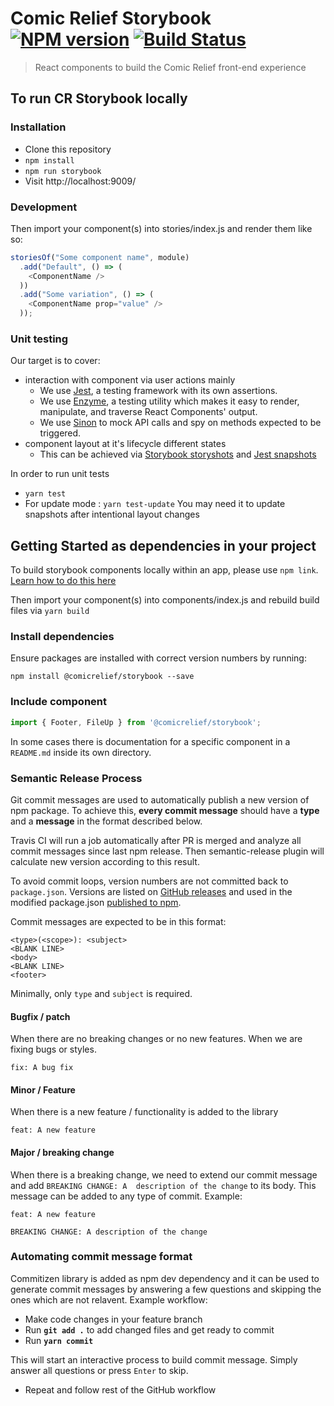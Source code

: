 # Comic Relief Storybook [![NPM version][npm-image]][npm-url] [![Build Status](https://travis-ci.org/comicrelief/storybook.svg)](https://travis-ci.org/comicrelief/storybook)
> React components to build the Comic Relief front-end experience

## To run CR Storybook locally

### Installation

* Clone this repository
* `npm install`
* `npm run storybook`
* Visit http://localhost:9009/

### Development

Then import your component(s) into stories/index.js and render them like so:

```js
storiesOf("Some component name", module)
  .add("Default", () => (
    <ComponentName />
  ))
  .add("Some variation", () => (
    <ComponentName prop="value" />
  ));
```

### Unit testing

Our target is to cover:
* interaction with component via user actions mainly
  * We use [Jest](https://facebook.github.io/jest/), a testing framework with its own assertions.
  * We use [Enzyme](https://github.com/airbnb/enzyme), a testing utility which makes it easy to render, manipulate, and traverse React Components' output.
  * We use [Sinon](https://github.com/sinonjs/sinon/) to mock API calls and spy on methods expected to be triggered.
* component layout at it's lifecycle different states
  * This can be achieved via [Storybook storyshots](https://github.com/storybooks/storybook/tree/master/addons/storyshots) and [Jest snapshots](https://facebook.github.io/jest/docs/en/snapshot-testing.html)

In order to run unit tests

* ```yarn test```
* For update mode : ```yarn test-update``` You may need it to update snapshots after intentional layout changes

## Getting Started as dependencies in your project

To build storybook components locally within an app, please use `npm link`. [Learn how to do this here](https://github.com/lonelyplanet/backpack-ui/wiki/Developing-components-for-new-apps)

Then import your component(s) into components/index.js and rebuild build files via `yarn build`

[npm-image]: https://badge.fury.io/js/%40comicrelief%2Fstorybook.svg
[npm-url]: https://www.npmjs.com/package/@comicrelief/storybook

### Install dependencies
Ensure packages are installed with correct version numbers by running:
  ```
  npm install @comicrelief/storybook --save
  ```

### Include component
```js
import { Footer, FileUp } from '@comicrelief/storybook';
```

In some cases there is documentation for a specific component in a `README.md` inside its own directory.

### Semantic Release Process

Git commit messages are used to automatically publish a new version of npm package. To achieve this, **every commit message** should have a **type** and a **message** in the format described below.

Travis CI will run a job automatically after PR is merged and analyze all commit messages since last npm release. Then semantic-release plugin will calculate new version according to this result.

To avoid commit loops, version numbers are not committed back to `package.json`. Versions are listed on [GitHub releases](https://github.com/comicrelief/storybook/releases) and used in the modified package.json [published to npm](https://www.npmjs.com/package/@comicrelief/storybook).

Commit messages are expected to be in this format:
```
<type>(<scope>): <subject>
<BLANK LINE>
<body>
<BLANK LINE>
<footer>
```
Minimally, only `type` and `subject` is required.

#### Bugfix / patch
When there are no breaking changes or no new features. When we are fixing bugs or styles.
```
fix: A bug fix
```

#### Minor / Feature
When there is a new feature / functionality is added to the library
```
feat: A new feature
```

#### Major / breaking change
When there is a breaking change, we need to extend our commit message and add `BREAKING CHANGE: A 
description of the change` to its body. This message can be added to any type of commit. 
Example:
```
feat: A new feature

BREAKING CHANGE: A description of the change
```

### Automating commit message format
Commitizen library is added as npm dev dependency and it can be used to generate commit messages by 
answering a few questions and skipping the ones which are not relavent.
Example workflow:
- Make code changes in your feature branch
- Run **`git add .`** to add changed files and get ready to commit
- Run **`yarn commit`**
 
This will start an interactive process to build commit message. Simply answer all questions or
press `Enter` to skip.
 
 - Repeat and follow rest of the GitHub workflow
